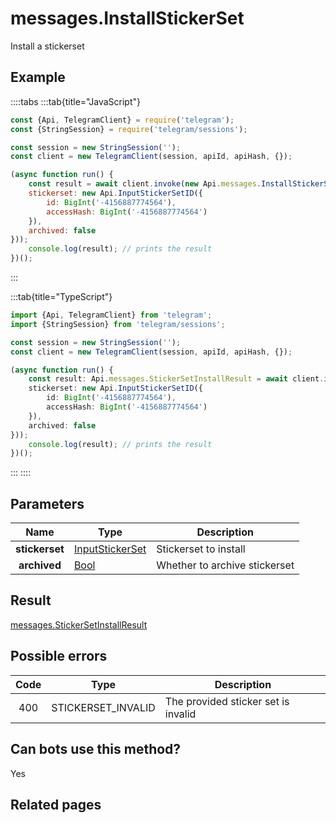 # messages.InstallStickerSet

Install a stickerset



## Example

::::tabs
:::tab{title="JavaScript"}
```js
const {Api, TelegramClient} = require('telegram');
const {StringSession} = require('telegram/sessions');

const session = new StringSession('');
const client = new TelegramClient(session, apiId, apiHash, {});

(async function run() {
    const result = await client.invoke(new Api.messages.InstallStickerSet({
    stickerset: new Api.InputStickerSetID({
        id: BigInt('-4156887774564'),
        accessHash: BigInt('-4156887774564')
    }),
    archived: false
}));
    console.log(result); // prints the result
})();
```
:::

:::tab{title="TypeScript"}
```ts
import {Api, TelegramClient} from 'telegram';
import {StringSession} from 'telegram/sessions';

const session = new StringSession('');
const client = new TelegramClient(session, apiId, apiHash, {});

(async function run() {
    const result: Api.messages.StickerSetInstallResult = await client.invoke(new Api.messages.InstallStickerSet({
    stickerset: new Api.InputStickerSetID({
        id: BigInt('-4156887774564'),
        accessHash: BigInt('-4156887774564')
    }),
    archived: false
}));
    console.log(result); // prints the result
})();
```
:::
::::



## Parameters

| Name | Type | Description |
| :--: | ---- | ----------- |
| **stickerset** | [InputStickerSet](https://core.telegram.org/type/InputStickerSet) | Stickerset to install 
| **archived** | [Bool](https://core.telegram.org/type/Bool) | Whether to archive stickerset 


## Result

[messages.StickerSetInstallResult](https://core.telegram.org/type/messages.StickerSetInstallResult)



## Possible errors

| Code | Type | Description |
| :--: | ---- | ----------- |
| 400 | STICKERSET\_INVALID | The provided sticker set is invalid 


## Can bots use this method?

Yes

## Related pages


